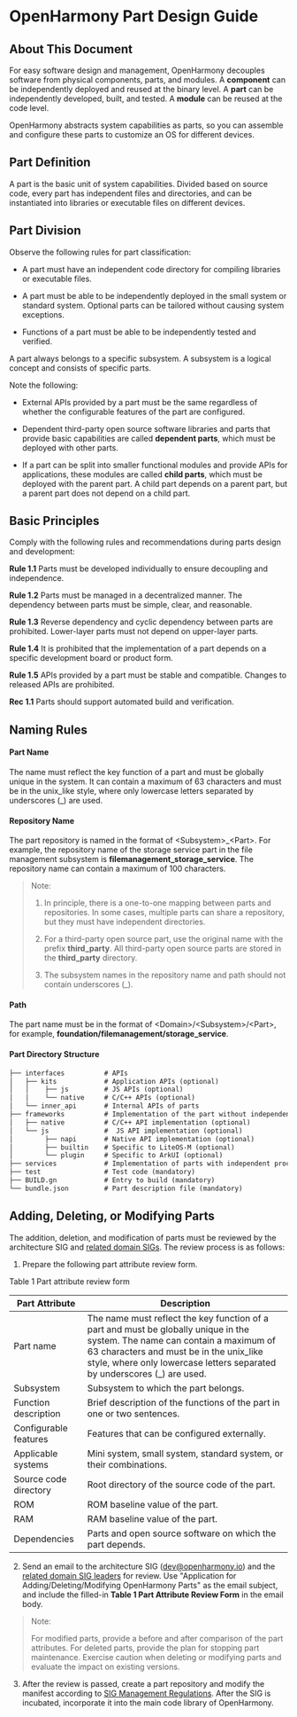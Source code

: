 # OpenHarmony Part Design Guide

## About This Document

For easy software design and management, OpenHarmony decouples software from physical components, parts, and modules. A **component** can be independently deployed and reused at the binary level. A **part** can be independently developed, built, and tested. A **module** can be reused at the code level.

OpenHarmony abstracts system capabilities as parts, so you can assemble and configure these parts to customize an OS for different devices.

## Part Definition

A part is the basic unit of system capabilities. Divided based on source code, every part has independent files and directories, and can be instantiated into libraries or executable files on different devices.

## Part Division

Observe the following rules for part classification:

- A part must have an independent code directory for compiling libraries or executable files.

- A part must be able to be independently deployed in the small system or standard system. Optional parts can be tailored without causing system exceptions.

- Functions of a part must be able to be independently tested and verified.

A part always belongs to a specific subsystem. A subsystem is a logical concept and consists of specific parts.

Note the following:

- External APIs provided by a part must be the same regardless of whether the configurable features of the part are configured.

- Dependent third-party open source software libraries and parts that provide basic capabilities are called **dependent parts**, which must be deployed with other parts.

- If a part can be split into smaller functional modules and provide APIs for applications, these modules are called **child parts**, which must be deployed with the parent part. A child part depends on a parent part, but a parent part does not depend on a child part.

## Basic Principles

Comply with the following rules and recommendations during parts design and development:

**Rule 1.1** Parts must be developed individually to ensure decoupling and independence.

**Rule 1.2** Parts must be managed in a decentralized manner. The dependency between parts must be simple, clear, and reasonable.

**Rule 1.3** Reverse dependency and cyclic dependency between parts are prohibited. Lower-layer parts must not depend on upper-layer parts.

**Rule 1.4** It is prohibited that the implementation of a part depends on a specific development board or product form.

**Rule 1.5** APIs provided by a part must be stable and compatible. Changes to released APIs are prohibited.

**Rec 1.1** Parts should support automated build and verification.

## Naming Rules

#### **Part Name**

The name must reflect the key function of a part and must be globally unique in the system. It can contain a maximum of 63 characters and must be in the unix\_like style, where only lowercase letters separated by underscores (\_) are used.

#### **Repository Name**

The part repository is named in the format of <Subsystem\>\_<Part\>. For example, the repository name of the storage service part in the file management subsystem is **filemanagement\_storage\_service**. The repository name can contain a maximum of 100 characters.

> Note:
>
> 1. In principle, there is a one-to-one mapping between parts and repositories. In some cases, multiple parts can share a repository, but they must have independent directories.
>
> 2. For a third-party open source part, use the original name with the prefix **third\_party**. All third-party open source parts are stored in the **third\_party** directory.
>
> 3. The subsystem names in the repository name and path should not contain underscores (\_).

#### **Path**

The part name must be in the format of <Domain\>/<Subsystem\>/<Part\>, for example, **foundation/filemanagement/storage_service**.

#### **Part Directory Structure**

```xml
├── interfaces          # APIs
│   ├── kits			# Application APIs (optional)
│   │    ├── js			# JS APIs (optional)
│   │    └── native  	# C/C++ APIs (optional)
│   └── inner_api       # Internal APIs of parts
├── frameworks          # Implementation of the part without independent processes (optional)
│   ├── native          # C/C++ API implementation (optional)
│   └── js              #  JS API implementation (optional)
│        ├── napi       # Native API implementation (optional)
│        ├── builtin	# Specific to LiteOS-M (optional)
│        └── plugin     # Specific to ArkUI (optional)
├── services            # Implementation of parts with independent processes (optional)
├── test                # Test code (mandatory)
├── BUILD.gn            # Entry to build (mandatory)
└── bundle.json         # Part description file (mandatory)
```

## Adding, Deleting, or Modifying Parts

The addition, deletion, and modification of parts must be reviewed by the architecture SIG and [related domain SIGs](https://gitee.com/openharmony/community/blob/master/sig/sigs_subsystem_list.md). The review process is as follows:

1. Prepare the following part attribute review form.

Table 1 Part attribute review form

| Part Attribute | Description |
| ------------ | ------------------------------------------------------------ |
| Part name | The name must reflect the key function of a part and must be globally unique in the system. The name can contain a maximum of 63 characters and must be in the unix\_like style, where only lowercase letters separated by underscores (\_) are used. |
| Subsystem | Subsystem to which the part belongs. |
| Function description | Brief description of the functions of the part in one or two sentences. |
| Configurable features | Features that can be configured externally. |
| Applicable systems | Mini system, small system, standard system, or their combinations. |
| Source code directory | Root directory of the source code of the part. |
| ROM          | ROM baseline value of the part. |
| RAM          | RAM baseline value of the part. |
| Dependencies | Parts and open source software on which the part depends. |


2. Send an email to the architecture SIG (dev@openharmony.io) and the [related domain SIG leaders](https://gitee.com/openharmony/community/blob/master/sig/sigs_subsystem_list.md) for review. Use "Application for Adding/Deleting/Modifying OpenHarmony Parts" as the email subject, and include the filled-in **Table 1 Part Attribute Review Form** in the email body.

> Note: 
>
> For modified parts, provide a before and after comparison of the part attributes. For deleted parts, provide the plan for stopping part maintenance. Exercise caution when deleting or modifying parts and evaluate the impact on existing versions.

3. After the review is passed, create a part repository and modify the manifest according to [SIG Management Regulations](https://gitee.com/openharmony/community/blob/master/sig/README-EN.md). After the SIG is incubated, incorporate it into the main code library of OpenHarmony.
